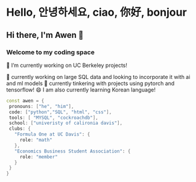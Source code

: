 # Hello, 안녕하세요, ciao, 你好, bonjour
## Hi there, I'm Awen 👋
### Welcome to my coding space

<!--
**BabyMochi/BabyMochi** is a ✨ _special_ ✨ repository because its `README.md` (this file) appears on your GitHub profile.

Here are some ideas to get you started:

- 🔭 I’m currently working on ...
- 🌱 I’m currently learning ...
- 👯 I’m looking to collaborate on ...
- 🤔 I’m looking for help with ...
- 💬 Ask me about ...
- 📫 How to reach me: ...
- 😄 Pronouns: ...
- ⚡ Fun fact: ...
-->

🔭 I’m currently working on UC Berkeley projects!

🌱 currently working on large SQL data and looking to incorporate it with ai and ml models
🔬 currently tinkering with projects using pytorch and tensorflow!
😄 I am also currently learning Korean language!
 ```cpp
const awen = {
  pronouns: ["he", "him"],
  code: ["python","SQL", "html", "css"],
  tools: [ "MYSQL", "cockroachdb"],
  school: ["univeristy of calironia davis"],
  clubs: {
    "Formula One at UC Davis": {
      role: "math"
    },
    "Economics Business Student Association": {
      role: "member"
    }
  }
}
